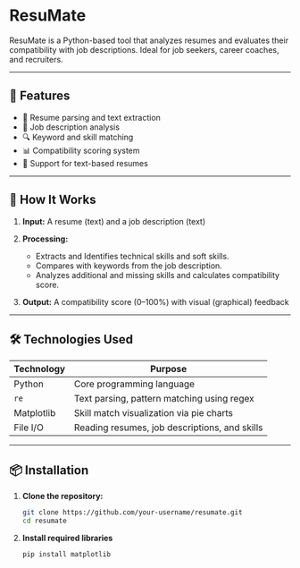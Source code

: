 # ResuMate


ResuMate is a Python-based tool that analyzes resumes and evaluates their compatibility with job descriptions. Ideal for job seekers, career coaches, and recruiters.

---

## 🚀 Features

- 🧾 Resume parsing and text extraction
- 📄 Job description analysis
- 🔍 Keyword and skill matching
- 📊 Compatibility scoring system
- 📁 Support for text-based resumes


---

## 🧠 How It Works

1. **Input:** A resume (text) and a job description (text)
   
2. **Processing:**
   - Extracts and Identifies technical skills and soft skills.
   - Compares with keywords from the job description.
   - Analyzes additional and missing skills and calculates compatibility score.
     
3. **Output:** A compatibility score (0–100%) with visual (graphical) feedback

---

## 🛠️ Technologies Used

| Technology        | Purpose                                           |
|-------------------|---------------------------------------------------|
| Python            | Core programming language                         |
| `re`              | Text parsing, pattern matching using regex        |
| Matplotlib        | Skill match visualization via pie charts          |
| File I/O          | Reading resumes, job descriptions, and skills     |
---

## 📦 Installation

1. **Clone the repository:**
   ```bash
   git clone https://github.com/your-username/resumate.git
   cd resumate
2. **Install required libraries**
    ```bash
   pip install matplotlib
